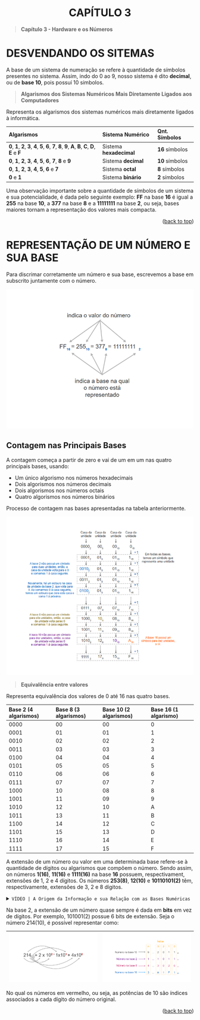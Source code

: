<div name="readme-top">
    <h1 align=center>CAPÍTULO 3</h1>
</div>

>**Capítulo 3 - Hardware e os Números**

# DESVENDANDO OS SITEMAS

A base de um sistema de numeração se refere à quantidade de símbolos presentes no sistema. Assim, indo do 0 ao 9, nosso sistema é dito **decimal**, ou de **base 10**, pois possuí 10 simbolos.

>**Algarismos dos Sistemas Numéricos Mais Diretamente Ligados aos Computadores**

Representa os algarismos dos sistemas numéricos mais diretamente ligados à informática.

| Algarismos                                                                                                      | Sistema Numérico        | Qnt. Símbolos   |
|:----------------------------------------------------------------------------------------------------------------|:------------------------|:----------------|
| **0**, **1**, **2**, **3**, **4**, **5**, **6**, **7**, **8**, **9**, **A**, **B**, **C**, **D**, **E** e **F** | Sistema **hexadecimal** | **16** símbolos |
| **0**, **1**, **2**, **3**, **4**, **5**, **6**, **7**, **8** e **9**                                           | Sistema **decimal**     | **10** símbolos |
| **0**, **1**, **2**, **3**, **4**, **5**, **6** e **7**                                                         | Sistema **octal**       | **8** símbolos  |
| **0** e **1**                                                                                                   | Sistema **binário**     | **2** símbolos  |

Uma observação importante sobre a quantidade de símbolos de um sistema e sua potencialidade, é dada pelo seguinte exemplo: **FF** na base **16** é igual a **255** na base **10**, a **377** na base **8** e a **11111111** na base **2**, ou seja, bases maiores tornam a representação dos valores mais compacta.

<p align="right">(<a href="#readme-top">back to top</a>)

# REPRESENTAÇÃO DE UM NÚMERO E SUA BASE

Para discrimar corretamente um número e sua base, escrevemos a base em subscrito juntamente com o número.

![img.png](assets/img/img.png)

## Contagem nas Principais Bases

A contagem começa a partir de zero e vai de um em um nas quatro principais bases, usando:

- Um único algorismo nos números hexadecimais
- Dois algorismos nos números decimais
- Dois algorismos nos números octais
- Quatro algorismos nos números binários

Processo de contagem nas bases apresentadas na tabela anteriormente.

![img.png](assets/img/img2.png)

>**Equivalência entre valores**

Representa equivalência dos valores de 0 até 16 nas quatro bases.

| Base 2 (4 algarismos) | Base 8 (3 algarismos) | Base 10 (2 algarismos) | Base 16 (1 algarismo) |
|:----------------------|:----------------------|:-----------------------|:----------------------|
| 0000                  | 00                    | 00                     | 0                     |
| 0001                  | 01                    | 01                     | 1                     |
| 0010                  | 02                    | 02                     | 2                     |
| 0011                  | 03                    | 03                     | 3                     |
| 0100                  | 04                    | 04                     | 4                     |
| 0101                  | 05                    | 05                     | 5                     |
| 0110                  | 06                    | 06                     | 6                     |
| 0111                  | 07                    | 07                     | 7                     |
| 1000                  | 10                    | 08                     | 8                     |
| 1001                  | 11                    | 09                     | 9                     |
| 1010                  | 12                    | 10                     | A                     |
| 1011                  | 13                    | 11                     | B                     |
| 1100                  | 14                    | 12                     | C                     |
| 1101                  | 15                    | 13                     | D                     |
| 1110                  | 16                    | 14                     | E                     |
| 1111                  | 17                    | 15                     | F                     |

A extensão de um número ou valor em uma determinada base refere-se à quantidade de dígitos ou algarismos que compõem o número. Sendo assim, on números **1(16)**, **11(16)** e **1111(16)** na base **16** possuem, respectivament, extensões de 1, 2 e 4 dígitos. Os números **253(8)**, **12(10)** e **10110101(2)** têm, respectivamente, extensões de 3, 2 e 8 dígitos.

<details close>
    <summary><code>VÍDEO | A Origem da Informação e sua Relação com as Bases Numéricas</code></summary>

### Representação da base 2

A representação na base dois é feita pegando o número e dividindo-o sucessivamente por 2, guardando o resto da divisão. Por exemplo, para o número 214, temos:

> - 214 / 2 = 107 -> 0<br>
> - 107 / 2 = 53 -> 1<br>
> - 53 / 2 = 26 -> 1<br>
> - 26 / 2 = 13 -> 0<br>
> - 13 / 2 = 6 -> 1<br>
> - 6 / 2 = 3 -> 0<br>
> - 3 / 2 = 1 -> 1<br>
> - 1 / 2 = 0 -> 1<br>

>214(10) = 11010110(2)

> Não se esquecer de inverter depois!<br>
> Divisão: 0 - 1 - 1 - 0 - 1 - 0 - 1 - 1<br>
> Representação: 11010110

### Representação da base 8

A representação na base oito é feita pegando o número e dividindo-o sucessivamente por 8, guardando o resto da divisão. Por exemplo, para o número 214, temos:

> - 214 / 8 = 26 -> 6<br>
> - 26 / 8 = 3 -> 2<br>
> - 3 / 8 = 0 -> 3<br>

>214(10) = 326(8)

> Não se esquecer de inverter depois!<br>
> Divisão: 6 - 2 - 3<br>
> Representação: 326

### Representação da base 10

A representação na base dez é feita pegando o número e dividindo-o sucessivamente por 10, guardando o resto da divisão. Por exemplo, para o número 214, temos:

> - 214 / 10 = 21 -> 4<br>
> - 21 / 10 = 2 -> 1<br>
> - 2 / 10 = 0 -> 2<br>

>214(10) = 214(10)

> Não se esquecer de inverter depois!<br>
> Divisão: 4 - 1 - 2<br>
> Representação: 214

### Representação da base 16

A representação na base dezesseis é feita pegando o número e dividindo-o sucessivamente por 16, guardando o resto da divisão. Por exemplo, para o número 214, temos:

> - 214 / 16 = 13 -> 6 (6)<br>
> - 13 / 16 = 0 -> D (13)<br>

>214(10) = D6(16)

> Não se esquecer de inverter depois!<br>
> Divisão: 6 - D<br>
> Representação: D6

</details>

Na base 2, a extensão de um número quase sempre é dada em **bits** em vez de dígitos. Por exemplo, 101001(2) possue 6 bits de extensão. Seja o número 214(10), é possível representar como:

| ![img.png](assets/img/img3.png) | ![img_1.png](assets/img/img4.png) |
|:-------------------------------:|:---------------------------------:|

No qual os números em vermelho, ou seja, as potências de 10 são índices associados a cada dígito do número original.

<p align="right">(<a href="#readme-top">back to top</a>)
